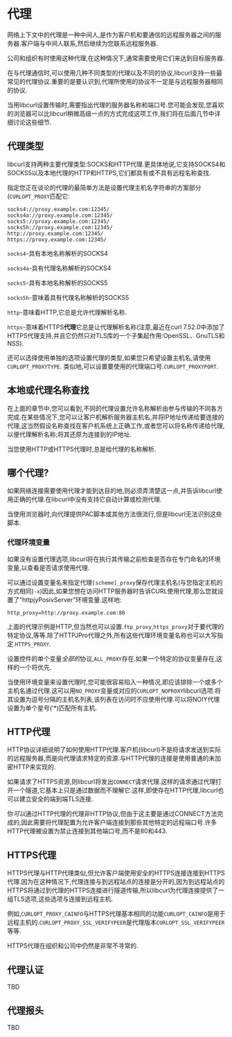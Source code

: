 
# 代理

网络上下文中的代理是一种中间人,是作为客户机和要通信的远程服务器之间的服务器.客户端与中间人联系,然后继续为您联系远程服务器.

公司和组织有时使用这种代理,在这种情况下,通常需要使用它们来达到目标服务器.

在与代理通信时,可以使用几种不同类型的代理以及不同的协议,libcurl支持一些最常见的代理协议.重要的是要认识到,代理所使用的协议不一定是与远程服务器相同的协议.

当用libcurl设置传输时,需要指出代理的服务器名称和端口号.您可能会发现,您喜欢的浏览器可以比libcurl稍微高级一点的方式完成这项工作,我们将在后面几节中详细讨论这些细节.

## 代理类型

libcurl支持两种主要代理类型:SOCKS和HTTP代理.更具体地说,它支持SOCKS4和SOCKS5以及本地代理的HTTP和HTTPS,它们都具有或不具有远程名称查找.

指定您正在谈论的代理的最简单方法是设置代理主机名字符串的方案部分(`CURLOPT_PROXY`匹配它:

```
socks4://proxy.example.com:12345/
socks4a://proxy.example.com:12345/
socks5://proxy.example.com:12345/
socks5h://proxy.example.com:12345/
http://proxy.example.com:12345/
https://proxy.example.com:12345/
```

`socks4`-具有本地名称解析的SOCKS4

`socks4a`-具有代理名称解析的SOCKS4

`socks5`-具有本地名称解析的SOCKS5

`socks5h`-意味着具有代理名称解析的SOCKS5

`http`-意味着HTTP,它总是允许代理解析名称.

`https`-意味着HTTPS**代理**它总是让代理解析名称(注意,最近在curl 7.52.0中添加了HTTPS代理支持,并且它仍然只对TLS库的一个子集起作用:OpenSSL、GnuTLS和NSS).

还可以选择使用单独的选项设置代理的类型,如果您只希望设置主机名,请使用`CURLOPT_PROXYTYPE`. 类似地,可以设置要使用的代理端口号.`CURLOPT_PROXYPORT`.

## 本地或代理名称查找

在上面的章节中,您可以看到,不同的代理设置允许名称解析由参与传输的不同各方完成.在某些情况下,您可以让客户机解析服务器主机名,并将IP地址传递给要连接的代理,这当然假设名称查找在客户机系统上正确工作,或者您可以将名称传递给代理,以便代理解析名称;将其还原为连接到的IP地址.

当您使用HTTP或HTTPS代理时,总是给代理的名称解析.

## 哪个代理?

如果网络连接需要使用代理才能到达目的地,则必须弄清楚这一点,并告诉libcurl使用正确的代理.在libcurl中没有支持它自动计算或检测代理.

当使用浏览器时,向代理提供PAC脚本或其他方法很流行,但是libcurl无法识别这些脚本.

### 代理环境变量

如果没有设置代理选项,libcurl将在执行其传输之前检查是否存在专门命名的环境变量,以查看是否请求使用代理.

可以通过设置变量名来指定代理`[scheme]_proxy`保存代理主机名(与您指定主机的方式相同)`-x`)因此,如果您想在访问HTTP服务器时告诉CURL使用代理,那么您就设置了"httpjyPosivServer"环境变量.这样地:

```
http_proxy=http://proxy.example.com:80
```

上面的代理示例是HTTP,但当然也可以设置.`ftp_proxy`,`https_proxy`对于要代理的特定协议,等等.除了HTTPJPro代理之外,所有这些代理环境变量名称也可以大写指定.`HTTPS_PROXY`.

设置控件的单个变量*全部的*协议,`ALL_PROXY`存在.如果一个特定的协议变量存在,这样的一个将优先.

当使用环境变量来设置代理时,您可能很容易陷入一种情况,即应该排除一个或多个主机名通过代理.这可以用`NO_PROXY`变量或对应的`CURLOPT_NOPROXY`libcurl选项.将其设置为逗号分隔的主机名列表,该列表在访问时不应使用代理.可以将NOIY代理设置为单个星号(’\*)匹配所有主机.

## HTTP代理

HTTP协议详细说明了如何使用HTTP代理.客户机(libcurl)不是将请求发送到实际的远程服务器,而是向代理请求特定的资源.与HTTP代理的连接是使用普通的未加密HTTP来实现的.

如果请求了HTTPS资源,则libcurl将发出`CONNECT`请求代理.这样的请求通过代理打开一个隧道,它基本上只是通过数据而不理解它.这样,即使存在HTTP代理,libcurl也可以建立安全的端到端TLS连接.

你*可以*通过HTTP代理的代理非HTTP协议,但由于这主要是通过CONNECT方法完成的,因此需要将代理配置为允许客户端连接到那些其他特定的远程端口号.许多HTTP代理被设置为禁止连接到其他端口号,而不是80和443.

## HTTPS代理

HTTPS代理与HTTP代理类似,但允许客户端使用安全的HTTPS连接连接到HTTPS代理.因为在这种情况下,代理连接与到远程站点的连接是分开的,因为到远程站点的HTTPS将通过到代理的HTTPS连接进行隧道传输,所以libcurl为代理连接提供了一组TLS选项,这些选项与连接到远程主机.

例如,`CURLOPT_PROXY_CAINFO`与HTTPS代理基本相同的功能`CURLOPT_CAINFO`是用于远程主机的.`CURLOPT_PROXY_SSL_VERIFYPEER`是代理版本`CURLOPT_SSL_VERIFYPEER`等等.

HTTPS代理在组织和公司中仍然是非常不寻常的.

## 代理认证

TBD

## 代理报头

TBD
